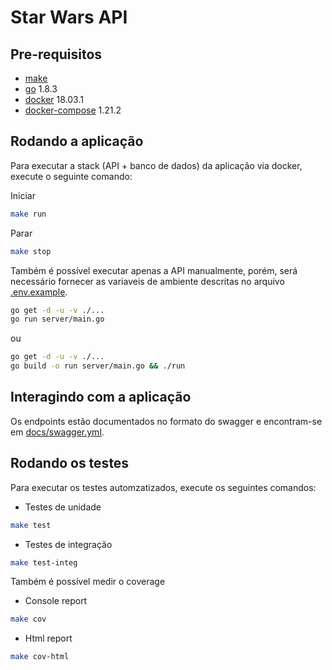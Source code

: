 # Star Wars API

## Pre-requisitos

- [make]
- [go] 1.8.3
- [docker] 18.03.1
- [docker-compose] 1.21.2

## Rodando a aplicação

Para executar a stack (API + banco de dados) da aplicação via docker, execute o seguinte comando:

Iniciar

```bash
make run
```

Parar

```bash
make stop
```

Também é possível executar apenas a API manualmente, porém, será necessário fornecer as variaveis de ambiente descritas no arquivo [.env.example].

```bash
go get -d -u -v ./...
go run server/main.go
```

ou

```bash
go get -d -u -v ./...
go build -o run server/main.go && ./run
```

## Interagindo com a aplicação

Os endpoints estão documentados no formato do swagger e encontram-se em [docs/swagger.yml](docs/swagger.yml).

## Rodando os testes

Para executar os testes automzatizados, execute os seguintes comandos:

- Testes de unidade

```bash
make test
```

- Testes de integração

```bash
make test-integ
```

Também é possível medir o coverage

- Console report

```bash
make cov
```

- Html report

```bash
make cov-html
```

[.env.example]:.env.example
[make]:https://www.gnu.org/software/make/manual/make.html
[go]:https://golang.org/dl/
[docker]:https://www.docker.com/community-edition#/download
[docker-compose]:https://docs.docker.com/compose/install/